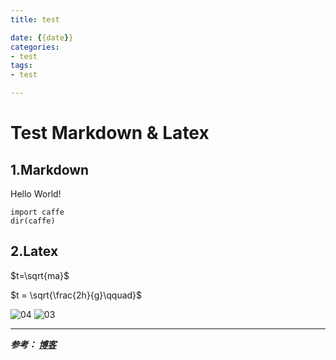 ```yaml
---
title: test

date: {{date}}
categories:
- test
tags:
- test

---
```



# Test Markdown & Latex #
## 1.Markdown ##
Hello World!

    import caffe
    dir(caffe)

## 2.Latex ##

$t=\sqrt{ma}$

$t = \sqrt{\frac{2h}{g}\qquad}$


![04](https://i.loli.net/2019/09/06/WF7bTqa6EK2QmnV.png)
![03](https://i.loli.net/2019/09/06/3UF7iuaWmt8QYSK.png)

---
***参考：
[博客](https://blog.51cto.com/yucanghai/1715170)***
